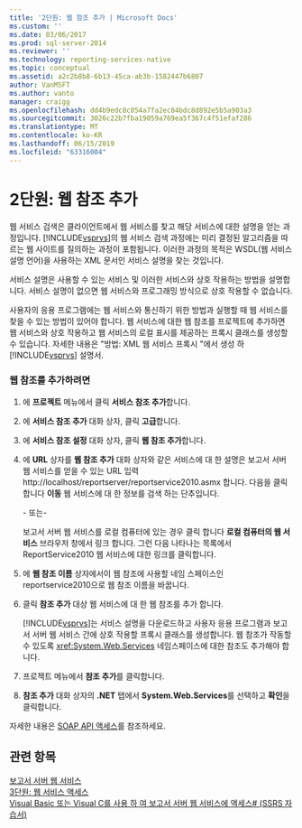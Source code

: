 ```yaml
---
title: '2단원: 웹 참조 추가 | Microsoft Docs'
ms.custom: ''
ms.date: 03/06/2017
ms.prod: sql-server-2014
ms.reviewer: ''
ms.technology: reporting-services-native
ms.topic: conceptual
ms.assetid: a2c2b8b8-6b13-45ca-ab3b-1582447b6807
author: VanMSFT
ms.author: vanto
manager: craigg
ms.openlocfilehash: dd4b9edc8c054a7fa2ec84bdc8d892e5b5a903a3
ms.sourcegitcommit: 3026c22b7fba19059a769ea5f367c4f51efaf286
ms.translationtype: MT
ms.contentlocale: ko-KR
ms.lasthandoff: 06/15/2019
ms.locfileid: "63316004"
---
```

# <a name="lesson-2-adding-a-web-reference"></a>2단원: 웹 참조 추가
  웹 서비스 검색은 클라이언트에서 웹 서비스를 찾고 해당 서비스에 대한 설명을 얻는 과정입니다. [!INCLUDE[vsprvs](../includes/vsprvs-md.md)]의 웹 서비스 검색 과정에는 미리 결정된 알고리즘을 따르는 웹 사이트를 질의하는 과정이 포함됩니다. 이러한 과정의 목적은 WSDL(웹 서비스 설명 언어)을 사용하는 XML 문서인 서비스 설명을 찾는 것입니다.  
  
 서비스 설명은 사용할 수 있는 서비스 및 이러한 서비스와 상호 작용하는 방법을 설명합니다. 서비스 설명이 없으면 웹 서비스와 프로그래밍 방식으로 상호 작용할 수 없습니다.  
  
 사용자의 응용 프로그램에는 웹 서비스와 통신하기 위한 방법과 실행할 때 웹 서비스를 찾을 수 있는 방법이 있어야 합니다. 웹 서비스에 대한 웹 참조를 프로젝트에 추가하면 웹 서비스와 상호 작용하고 웹 서비스의 로컬 표시를 제공하는 프록시 클래스를 생성할 수 있습니다. 자세한 내용은 "방법: XML 웹 서비스 프록시 "에서 생성 하 [!INCLUDE[vsprvs](../includes/vsprvs-md.md)] 설명서.  
  
### <a name="to-add-a-web-reference"></a>웹 참조를 추가하려면  
  
1.  에 **프로젝트** 메뉴에서 클릭 **서비스 참조 추가**합니다.  
  
2.  에 **서비스 참조 추가** 대화 상자, 클릭 **고급**합니다.  
  
3.  에 **서비스 참조 설정** 대화 상자, 클릭 **웹 참조 추가**합니다.  
  
4.  에 **URL** 상자를 **웹 참조 추가** 대화 상자와 같은 서비스에 대 한 설명은 보고서 서버 웹 서비스를 얻을 수 있는 URL 입력 http://localhost/reportserver/reportservice2010.asmx 합니다. 다음을 클릭 합니다 **이동** 웹 서비스에 대 한 정보를 검색 하는 단추입니다.  
  
     \- 또는-  
  
     보고서 서버 웹 서비스를 로컬 컴퓨터에 있는 경우 클릭 합니다 **로컬 컴퓨터의 웹 서비스** 브라우저 창에서 링크 합니다. 그런 다음 나타나는 목록에서 ReportService2010 웹 서비스에 대한 링크를 클릭합니다.  
  
5.  에 **웹 참조 이름** 상자에서이 웹 참조에 사용할 네임 스페이스인 reportservice2010으로 웹 참조 이름을 바꿉니다.  
  
6.  클릭 **참조 추가** 대상 웹 서비스에 대 한 웹 참조를 추가 합니다.  
  
     [!INCLUDE[vsprvs](../includes/vsprvs-md.md)]는 서비스 설명을 다운로드하고 사용자 응용 프로그램과 보고서 서버 웹 서비스 간에 상호 작용할 프록시 클래스를 생성합니다. 웹 참조가 작동할 수 있도록 <xref:System.Web.Services> 네임스페이스에 대한 참조도 추가해야 합니다.  
  
7.  프로젝트 메뉴에서 **참조 추가**를 클릭합니다.  
  
8.  **참조 추가** 대화 상자의 **.NET** 탭에서 **System.Web.Services**를 선택하고 **확인**을 클릭합니다.  
  
 자세한 내용은 [SOAP API 액세스](../reporting-services/report-server-web-service/accessing-the-soap-api.md)를 참조하세요.  
  
## <a name="see-also"></a>관련 항목  
 [보고서 서버 웹 서비스](../reporting-services/report-server-web-service/report-server-web-service.md)   
 [3단원: 웹 서비스 액세스](../../2014/tutorials/lesson-3-accessing-the-web-service.md)   
 [Visual Basic 또는 Visual C를 사용 하 여 보고서 서버 웹 서비스에 액세스&#35; &#40;SSRS 자습서&#41;](../../2014/tutorials/access-report-server-web-service-vb-vcsharp-ssrs-tutorial.md)  
  
  
